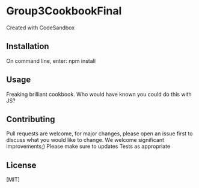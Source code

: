 # Group3CookbookFinal
Created with CodeSandbox

## Installation
On command line, enter:
npm install

## Usage
Freaking  brilliant cookbook. Who would have known you could do this with JS?

## Contributing
Pull requests are welcome, for major changes, please open an issue first to discuss what you would like to change. We welcome significant improvements;)
Please make sure to updates Tests as appropriate

## License
[MIT]

